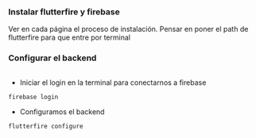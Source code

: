 ### Instalar flutterfire y firebase 

Ver en cada página el proceso de instalación.
Pensar en poner el path de flutterfire para que entre por terminal

### Configurar el backend

```sh
```

- Iniciar el login en la terminal para conectarnos a firebase
```sh
firebase login
```

- Configuramos el backend
```sh
flutterfire configure
```

